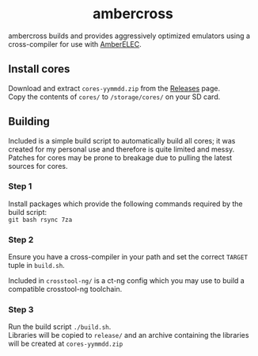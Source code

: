 <h1 align="center">
  <b>ambercross</b>
</h1>

ambercross builds and provides aggressively optimized emulators using a cross-compiler for use with [AmberELEC](https://github.com/AmberELEC/AmberELEC).

## Install cores

Download and extract `cores-yymmdd.zip` from the [Releases](https://github.com/MuPendulum/ambercross/releases) page.
<br>
Copy the contents of `cores/` to `/storage/cores/` on your SD card.

## Building

Included is a simple build script to automatically build all cores; it was created for my personal use and therefore is quite limited and messy. Patches for cores may be prone to breakage due to pulling the latest sources for cores.

### Step 1

Install packages which provide the following commands required by the build script:
<br>
`git bash rsync 7za`

### Step 2

Ensure you have a cross-compiler in your path and set the correct `TARGET` tuple in `build.sh`.
<br>

Included in `crosstool-ng/` is a ct-ng config which you may use to build a compatible crosstool-ng toolchain.

### Step 3

Run the build script `./build.sh`.
<br>
Libraries will be copied to `release/` and an archive containing the libraries will be created at `cores-yymmdd.zip`
